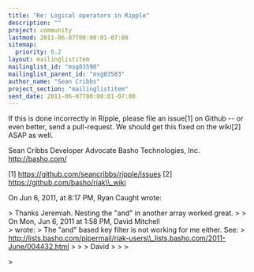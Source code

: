 ```yaml
---
title: "Re: Logical operators in Ripple"
description: ""
project: community
lastmod: 2011-06-07T00:00:01-07:00
sitemap:
  priority: 0.2
layout: mailinglistitem
mailinglist_id: "msg03590"
mailinglist_parent_id: "msg03583"
author_name: "Sean Cribbs"
project_section: "mailinglistitem"
sent_date: 2011-06-07T00:00:01-07:00
---
```



If this is done incorrectly in Ripple, please file an issue[1] on Github -- or 
even better, send a pull-request. We should get this fixed on the wiki[2] ASAP 
as well.

Sean Cribbs 
Developer Advocate
Basho Technologies, Inc.
http://basho.com/

[1] https://github.com/seancribbs/ripple/issues
[2] https://github.com/basho/riak\\_wiki

On Jun 6, 2011, at 8:17 PM, Ryan Caught wrote:

&gt; Thanks Jeremiah. Nesting the "and" in another array worked great.
&gt; 
&gt; On Mon, Jun 6, 2011 at 1:58 PM, David Mitchell  
&gt; wrote:
&gt; The "and" based key filter is not working for me either. See: 
&gt; http://lists.basho.com/pipermail/riak-users\\_lists.basho.com/2011-June/004432.html
&gt; 
&gt; 
&gt; David
&gt; 
&gt; 
&gt; 
 
&gt; 

